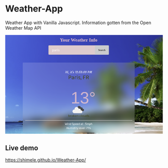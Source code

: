 # Weather-App

Weather App with Vanilla Javascript.
Information gotten from the Open Weather Map API

![alt text](https://github.com/Shimele/Weather-App/blob/master/icons/screenshot.png)

## Live demo

https://shimele.github.io/Weather-App/
